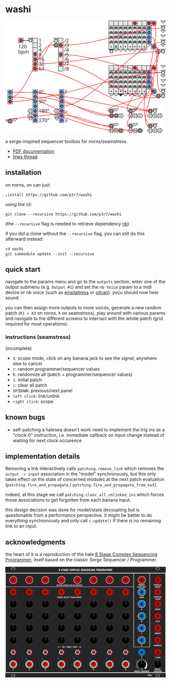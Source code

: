 # washi

![](./doc/washi.svg)

a serge-inspired sequencer toolbox for norns/seamstress.

- [PDF documentation](https://github.com/p3r7/washi-doc/blob/master/washi.pdf)
- [lines thread](https://llllllll.co/t/washi-beta/62971)


## installation

on norns, on can just:

    ;install https://github.com/p3r7/washi

using the cli:

    git clone --recursive https://github.com/p3r7/washi

(the `--recursive` flag is needed to retrieve dependency [nb](https://github.com/sixolet/nb))

if you did a clone without the `--recursive` flag, you can still do this afterward instead:

    cd washi
    git submodule update --init --recursive


## quick start

navigate to the params menu and go to the `outputs` section. enter one of the output submenu (e.g. `Output #1`) and set the `nb Voice` param to a midi device or nb voice (such as [emplaitress](https://llllllll.co/t/n-b-et-al-v0-1/60374) or [oilcan](https://llllllll.co/t/oilcan-percussion-co/60754)). yoçu should now hear sound.

you can then assign more outputs to more voices, generate a new random patch (`K1 + K3` on norns, `R` on seamstress), play around with various params and navigate to the different screens to interract with the whole patch (grid required for most operations).


### instructions (seamstress)

(incomplete)

- `S`: scope mode, click on any banana jack to see the signal, anywhere else to cancel
- `r`: random programmer/sequencer values
- `R`: randomize all (patch + programmer/sequencer values)
- `i`: initial patch
- `c`: clear all patch
- `UP`/`DOWN`: previous/next panel
- `left click`: link/unlink
- `right click`: scope


## known bugs

- self-patching a haleseq doesn't work
  need to implement the trig ins as a "clock-0" instruction, i.e. immediate callback on input change instead of waiting for next clock occurence


## implementation details

Removing a link interactively calls `patching.remove_link` which removes the `output -> input` association in the "model" synchronously, but this only takes effect on the state of concerned modules at the next patch evaluation (`patching.fire_and_propagate` / `patching.fire_and_propagate_from_out`).

indeed, at this stage we call `patching.clear_all_unlinked_ins` which forces those associations to get forgotten from each banana input.

this design decision was done for model/state decoupling but is questionable from a performance perspective. it might be better to do everything synchronously and only call `i:update()` if there is no remaining link to an input.


## acknowledgments

the heart of it is a reproduction of the hale [8 Stage Complex Sequencing Programmer](https://www.modulargrid.net/s/hale-8-stage-complex-sequencing-programmer), itself based on the classic Serge Sequencer / Programmer.

![](./doc/8SCSP.jpg)
